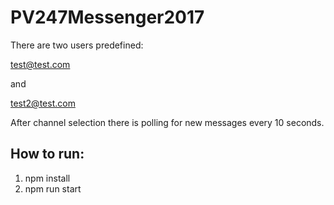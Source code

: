 # PV247Messenger2017

There are two users predefined:

test@test.com

and

test2@test.com


After channel selection there is polling for new messages every 10 seconds.



## How to run:

1. npm install
1. npm run start
